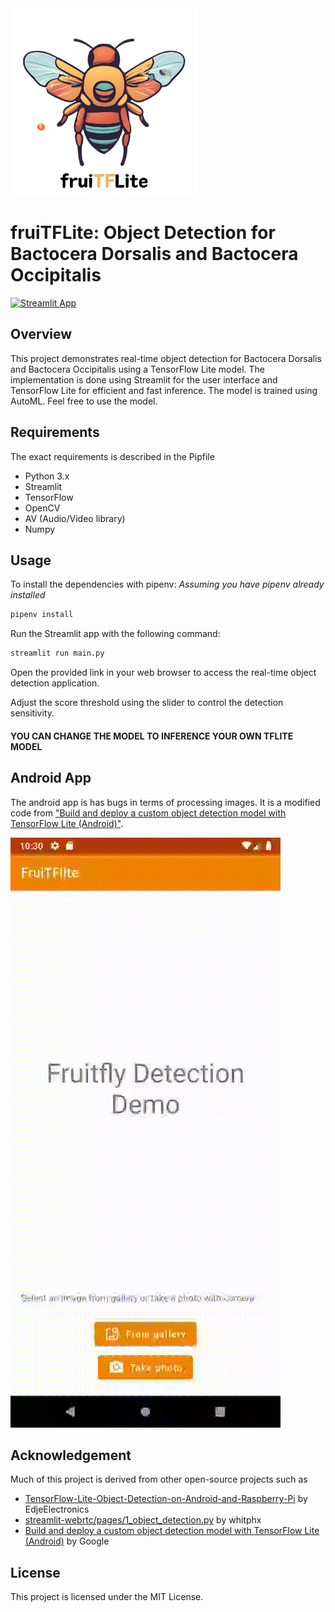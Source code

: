 <img src="/assets/fruiTFLite.png" alt="fruitflite" width="300"/>

# fruiTFLite: Object Detection for Bactocera Dorsalis and Bactocera Occipitalis

[![Streamlit App](https://static.streamlit.io/badges/streamlit_badge_black_white.svg)](https://fruitflite.streamlit.app)
## Overview

This project demonstrates real-time object detection for Bactocera Dorsalis and Bactocera Occipitalis using a TensorFlow Lite model. The implementation is done using Streamlit for the user interface and TensorFlow Lite for efficient and fast inference. The model is trained using AutoML. Feel free to use the model.

## Requirements

The exact requirements is described in the Pipfile

- Python 3.x
- Streamlit
- TensorFlow
- OpenCV
- AV (Audio/Video library)
- Numpy

## Usage

To install the dependencies with pipenv:
*Assuming you have pipenv already installed*

```bash
pipenv install
```

Run the Streamlit app with the following command:

```bash
streamlit run main.py
```

Open the provided link in your web browser to access the real-time object detection application.

Adjust the score threshold using the slider to control the detection sensitivity.

#### YOU CAN CHANGE THE MODEL TO INFERENCE YOUR OWN TFLITE MODEL

## Android App
The android app is has bugs in terms of processing images. It is a modified code from ["Build and deploy a custom object detection model with TensorFlow Lite (Android)"](https://developers.google.com/codelabs/tflite-object-detection-android). 

![Sample-Screen](sample-screen.gif)

## Acknowledgement
Much of this project is derived from other open-source projects such as
- [TensorFlow-Lite-Object-Detection-on-Android-and-Raspberry-Pi](https://github.com/EdjeElectronics/TensorFlow-Lite-Object-Detection-on-Android-and-Raspberry-Pi/blob/master/LICENSE) by EdjeElectronics
- [streamlit-webrtc/pages/1_object_detection.py](https://github.com/whitphx/streamlit-webrtc/blob/main/pages/1_object_detection.py) by whitphx
- [Build and deploy a custom object detection model with TensorFlow Lite (Android)](https://developers.google.com/codelabs/tflite-object-detection-android) by Google

## License

This project is licensed under the MIT License.
